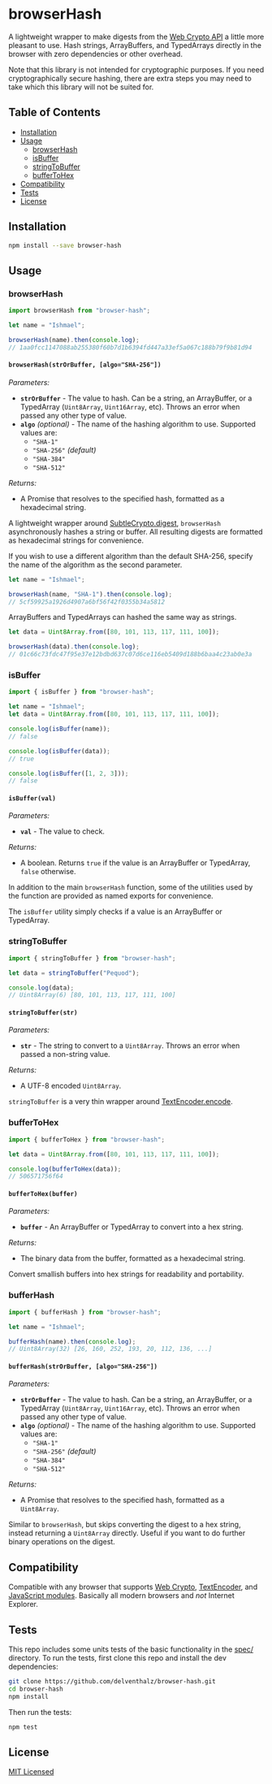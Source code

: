 # browserHash

A lightweight wrapper to make digests from the
[Web Crypto API](https://developer.mozilla.org/en-US/docs/Web/API/Web_Crypto_API)
a little more pleasant to use. Hash strings, ArrayBuffers, and TypedArrays
directly in the browser with zero dependencies or other overhead.

Note that this library is not intended for cryptographic purposes. If you need
cryptographically secure hashing, there are extra steps you may need to take
which this library will not be suited for.

## Table of Contents

- [Installation](#installation)
- [Usage](#usage)
    * [browserHash](#browserhash-1)
    * [isBuffer](#isbuffer)
    * [stringToBuffer](#stringtobuffer)
    * [bufferToHex](#buffertohex)
- [Compatibility](#compatibility)
- [Tests](#tests)
- [License](#license)

## Installation

```bash
npm install --save browser-hash
```

## Usage

### browserHash

```javascript
import browserHash from "browser-hash";

let name = "Ishmael";

browserHash(name).then(console.log);
// 1aa0fcc1147088ab255380f60b7d1b6394fd447a33ef5a067c188b79f9b81d94
```

#### `browserHash(strOrBuffer, [algo="SHA-256"])`

_Parameters:_

- **`strOrBuffer`** - The value to hash. Can be a string, an ArrayBuffer, or a
  TypedArray (`Uint8Array`, `Uint16Array`, etc). Throws an error when passed
  any other type of value.
- **`algo`** _(optional)_ - The name of the hashing algorithm to use. Supported
  values are:
  * `"SHA-1"`
  * `"SHA-256"` _(default)_
  * `"SHA-384"`
  * `"SHA-512"`

_Returns:_

- A Promise that resolves to the specified hash, formatted as a hexadecimal
  string.

A lightweight wrapper around
[SubtleCrypto.digest](https://developer.mozilla.org/en-US/docs/Web/API/SubtleCrypto/digest),
`browserHash` asynchronously hashes a string or buffer. All resulting digests
are formatted as hexadecimal strings for convenience.

If you wish to use a different algorithm than the default SHA-256, specify the
name of the algorithm as the second parameter.

```javascript
let name = "Ishmael";

browserHash(name, "SHA-1").then(console.log);
// 5cf59925a1926d4907a6bf56f42f0355b34a5812
```

ArrayBuffers and TypedArrays can hashed the same way as strings.

```javascript
let data = Uint8Array.from([80, 101, 113, 117, 111, 100]);

browserHash(data).then(console.log);
// 01c66c73fdc47f95e37e12bdbd637c07d6ce116eb5409d188b6baa4c23ab0e3a
```

### isBuffer

```javascript
import { isBuffer } from "browser-hash";

let name = "Ishmael";
let data = Uint8Array.from([80, 101, 113, 117, 111, 100]);

console.log(isBuffer(name));
// false

console.log(isBuffer(data));
// true

console.log(isBuffer([1, 2, 3]));
// false
```

#### `isBuffer(val)`

_Parameters:_

- **`val`** - The value to check.

_Returns:_

- A boolean. Returns `true` if the value is an ArrayBuffer or TypedArray,
  `false` otherwise.

In addition to the main `browserHash` function, some of the utilities used by
the function are provided as named exports for convenience.

The `isBuffer` utility simply checks if a value is an ArrayBuffer or
TypedArray.

### stringToBuffer

```javascript
import { stringToBuffer } from "browser-hash";

let data = stringToBuffer("Pequod");

console.log(data);
// Uint8Array(6) [80, 101, 113, 117, 111, 100]
```

#### `stringToBuffer(str)`

_Parameters:_

- **`str`** - The string to convert to a `Uint8Array`. Throws an error when
  passed a non-string value.

_Returns:_

- A UTF-8 encoded `Uint8Array`.

`stringToBuffer` is a very thin wrapper around
[TextEncoder.encode](https://developer.mozilla.org/en-US/docs/Web/API/TextEncoder/encode).

### bufferToHex

```javascript
import { bufferToHex } from "browser-hash";

let data = Uint8Array.from([80, 101, 113, 117, 111, 100]);

console.log(bufferToHex(data));
// 506571756f64
```

#### `bufferToHex(buffer)`

_Parameters:_

- **`buffer`** - An ArrayBuffer or TypedArray to convert into a hex string.

_Returns:_

- The binary data from the buffer, formatted as a hexadecimal string.

Convert smallish buffers into hex strings for readability and portability.

### bufferHash

```javascript
import { bufferHash } from "browser-hash";

let name = "Ishmael";

bufferHash(name).then(console.log);
// Uint8Array(32) [26, 160, 252, 193, 20, 112, 136, ...]
```

#### `bufferHash(strOrBuffer, [algo="SHA-256"])`

_Parameters:_

- **`strOrBuffer`** - The value to hash. Can be a string, an ArrayBuffer, or a
  TypedArray (`Uint8Array`, `Uint16Array`, etc). Throws an error when passed
  any other type of value.
- **`algo`** _(optional)_ - The name of the hashing algorithm to use. Supported
  values are:
  * `"SHA-1"`
  * `"SHA-256"` _(default)_
  * `"SHA-384"`
  * `"SHA-512"`

_Returns:_

- A Promise that resolves to the specified hash, formatted as a `Uint8Array`.

Similar to `browserHash`, but skips converting the digest to a hex string,
instead returning a `Uint8Array` directly. Useful if you want to do further
binary operations on the digest.

## Compatibility

Compatible with any browser that supports
[Web Crypto](https://developer.mozilla.org/en-US/docs/Web/API/SubtleCrypto/digest),
[TextEncoder](https://developer.mozilla.org/en-US/docs/Web/API/TextEncoder/encode),
and
[JavaScript modules](https://developer.mozilla.org/en-US/docs/Web/JavaScript/Guide/Modules).
Basically all modern browsers and _not_ Internet Explorer.

## Tests

This repo includes some units tests of the basic functionality in the
[spec/](./spec/) directory. To run the tests, first clone this repo and install
the dev dependencies:

```bash
git clone https://github.com/delventhalz/browser-hash.git
cd browser-hash
npm install
```

Then run the tests:

```bash
npm test
```

## License

[MIT Licensed](./LICENSE)
